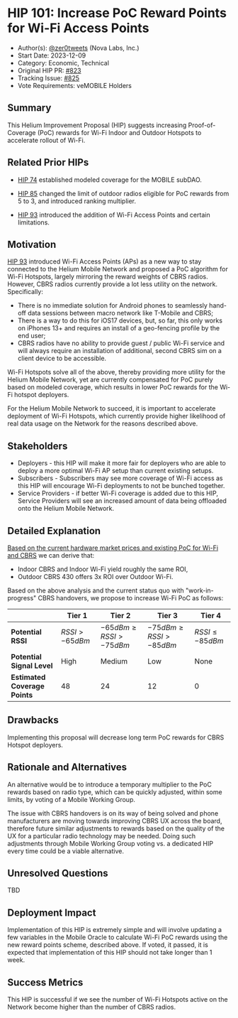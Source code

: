 # HIP 101: Increase PoC Reward Points for Wi-Fi Access Points

- Author(s): [@zer0tweets](https://github.com/zer0tweets) (Nova Labs, Inc.)
- Start Date: 2023-12-09
- Category: Economic, Technical
- Original HIP PR: [#823](https://github.com/helium/HIP/pull/823)
- Tracking Issue: [#825](https://github.com/helium/HIP/issues/825)
- Vote Requirements: veMOBILE Holders

## Summary

This Helium Improvement Proposal (HIP) suggests increasing Proof-of-Coverage (PoC) rewards for Wi-Fi Indoor and Outdoor Hotspots to accelerate rollout of Wi-Fi. 

## Related Prior HIPs

* [HIP 74](0074-mobile-poc-modeled-coverage-rewards.md) established modeled coverage for the MOBILE subDAO.

* [HIP 85](0085-mobile-hex-coverage-limit.md) changed the limit of outdoor radios eligible for PoC rewards from 5 to 3, and introduced ranking multiplier.

* [HIP 93](0093-addition-of-wifi-aps-to-mobile-subdao.md) introduced the addition of Wi-Fi Access Points and certain limitations.

## Motivation

[HIP 93](0093-addition-of-wifi-aps-to-mobile-subdao.md) introduced Wi-Fi Access Points (APs) as a new way to stay connected to the Helium Mobile Network and proposed a PoC algorithm for Wi-Fi Hotspots, largely mirroring the reward weights of CBRS radios. However, CBRS radios currently provide a lot less utility on the network. Specifically:
- There is no immediate solution for Android phones to seamlessly hand-off data sessions between macro network like T-Mobile and CBRS; 
- There is a way to do this for iOS17 devices, but, so far, this only works on iPhones 13+ and requires an install of a geo-fencing profile by the end user;
- CBRS radios have no ability to provide guest / public Wi-Fi service and will always require an installation of additional, second CBRS sim on a client device to be accessible.

Wi-Fi Hotspots solve all of the above, thereby providing more utility for the Helium Mobile Network, yet are currently compensated for PoC purely based on modeled coverage, which results in lower PoC rewards for the Wi-Fi hotspot deployers.

For the Helium Mobile Network to succeed, it is important to accelerate deployment of Wi-Fi Hotspots, which currently provide higher likelihood of real data usage on the Network for the reasons described above. 


## Stakeholders

- Deployers - this HIP will make it more fair for deployers who are able to deploy a more optimal Wi-Fi AP setup than current existing setups. 
- Subscribers - Subscribers may see more coverage of Wi-Fi access as this HIP will encourage Wi-Fi deployments to not be bunched together. 
- Service Providers - if better Wi-Fi coverage is added due to this HIP, Service Providers will see an increased amount of data being offloaded onto the Helium Mobile Network.

## Detailed Explanation

[Based on the current hardware market prices and existing PoC for Wi-Fi and CBRS](./0101-increase-poc-reward-points-for-wifi/WiFi-CBRS-ROI-Estimate.pdf) we can derive that:

- Indoor CBRS and Indoor Wi-Fi yield roughly the same ROI,
- Outdoor CBRS 430 offers 3x ROI over Outdoor Wi-Fi.

Based on the above analysis and the current status quo with "work-in-progress" CBRS handovers, we propose to increase Wi-Fi PoC as follows:


|                               | Tier 1           | Tier 2                        | Tier 3                       | Tier 4              |
| ----------------------------- | ---------------- | ----------------------------- | ---------------------------- | ------------------- |
| **Potential RSSI**            | $RSSI > -65 dBm$ | $-65 dBm \ge RSSI > -75 dBm$  | $-75 dBm \ge RSSI > -85 dBm$ | $RSSI \le -85 dBm$  |
| **Potential Signal Level**    | High             | Medium                        | Low                          | None                |
| **Estimated Coverage Points** | 48               | 24                             | 12                            | 0                   |

## Drawbacks

Implementing this proposal will decrease long term PoC rewards for CBRS Hotspot deployers.

## Rationale and Alternatives

An alternative would be to introduce a temporary multiplier to the PoC rewards based on radio type, which can be quickly adjusted, within some limits, by voting of a Mobile Working Group. 

The issue with CBRS handovers is on its way of being solved and phone manufacturers are moving towards improving CBRS UX across the board, therefore future similar adjustments to rewards based on the quality of the UX for a particular radio technology may be needed. Doing such adjustments through Mobile Working Group voting vs. a dedicated HIP every time could be a viable alternative.

## Unresolved Questions

TBD

## Deployment Impact

Implementation of this HIP is extremely simple and will involve updating a few variables in the Mobile Oracle to calculate Wi-Fi PoC rewards using the new reward points scheme, described above. If voted, it passed, it is expected that implementation of this HIP should not take longer than 1 week.

## Success Metrics

This HIP is successful if we see the number of Wi-Fi Hotspots active on the Network become higher than the number of CBRS radios.
